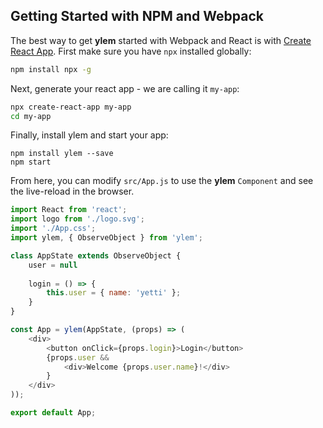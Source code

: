 ## Getting Started with NPM and Webpack

The best way to get **ylem** started with Webpack and React is with [Create React App](https://github.com/facebook/create-react-app). First make sure you have `npx` installed globally:

```sh
npm install npx -g
```

Next, generate your react app - we are calling it `my-app`:

```sh
npx create-react-app my-app
cd my-app
```

Finally, install ylem and start your app:

```
npm install ylem --save
npm start
```

From here, you can modify `src/App.js` to use the **ylem** `Component` and see the live-reload in the browser.

```js
import React from 'react';
import logo from './logo.svg';
import './App.css';
import ylem, { ObserveObject } from 'ylem';

class AppState extends ObserveObject {
    user = null
    
    login = () => {
        this.user = { name: 'yetti' };
    }
}

const App = ylem(AppState, (props) => (
    <div>
    	<button onClick={props.login}>Login</button>
    	{props.user && 
    		<div>Welcome {props.user.name}!</div>
    	}
    </div>
));

export default App;
```
